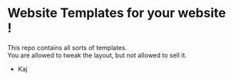 # Website Templates for your website !

  This repo contains all sorts of templates.<br>
  You are allowed to tweak the layout, but not allowed to sell it.
  
  
  - Kaj
